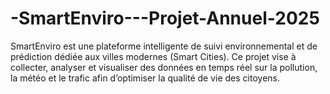 # -SmartEnviro---Projet-Annuel-2025
SmartEnviro est une plateforme intelligente de suivi environnemental et de prédiction dédiée aux villes modernes (Smart Cities). Ce projet vise à collecter, analyser et visualiser des données en temps réel sur la pollution, la météo et le trafic afin d’optimiser la qualité de vie des citoyens.
